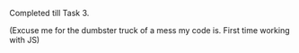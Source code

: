 Completed till Task 3.

(Excuse me for the dumbster truck of a mess my code is. First time working with JS)
